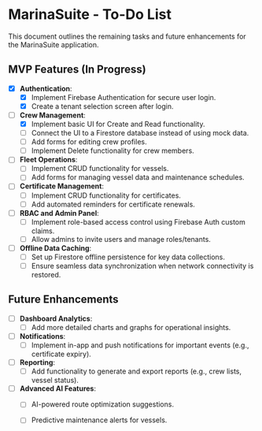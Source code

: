 # MarinaSuite - To-Do List

This document outlines the remaining tasks and future enhancements for the MarinaSuite application.

## MVP Features (In Progress)

-   [x] **Authentication**:
    -   [x] Implement Firebase Authentication for secure user login.
    -   [x] Create a tenant selection screen after login.
-   [ ] **Crew Management**:
    -   [x] Implement basic UI for Create and Read functionality.
    -   [ ] Connect the UI to a Firestore database instead of using mock data.
    -   [ ] Add forms for editing crew profiles.
    -   [ ] Implement Delete functionality for crew members.
-   [ ] **Fleet Operations**:
    -   [ ] Implement CRUD functionality for vessels.
    -   [ ] Add forms for managing vessel data and maintenance schedules.
-   [ ] **Certificate Management**:
    -   [ ] Implement CRUD functionality for certificates.
    -   [ ] Add automated reminders for certificate renewals.
-   [ ] **RBAC and Admin Panel**:
    -   [ ] Implement role-based access control using Firebase Auth custom claims.
    -   [ ] Allow admins to invite users and manage roles/tenants.
-   [ ] **Offline Data Caching**:
    -   [ ] Set up Firestore offline persistence for key data collections.
    -   [ ] Ensure seamless data synchronization when network connectivity is restored.

## Future Enhancements

-   [ ] **Dashboard Analytics**:
    -   [ ] Add more detailed charts and graphs for operational insights.
-   [ ] **Notifications**:
    -   [ ] Implement in-app and push notifications for important events (e.g., certificate expiry).
-   [ ] **Reporting**:
    -   [ ] Add functionality to generate and export reports (e.g., crew lists, vessel status).
-   [ ] **Advanced AI Features**:
    -   [ ] AI-powered route optimization suggestions.
    -   [ ] Predictive maintenance alerts for vessels.

